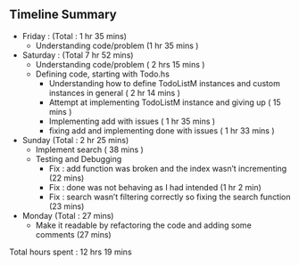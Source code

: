 ## Timeline Summary

- Friday : (Total : 1 hr 35 mins)
    - Understanding code/problem (1 hr 35 mins )
- Saturday : (Total 7 hr 52 mins)
    - Understanding code/problem ( 2 hrs 15 mins )
    - Defining code, starting with Todo.hs
        - Understanding how to define TodoListM instances and custom instances in general ( 2 hr 14 mins )
        - Attempt at implementing TodoListM instance and giving up ( 15 mins )
        - Implementing add with issues ( 1 hr 35 mins )
        - fixing add and implementing done with issues ( 1 hr 33 mins )
- Sunday (Total : 2 hr 25 mins)
    - Implement search ( 38 mins )
    - Testing and Debugging
        - Fix : add function was broken and the index wasn’t incrementing (22 mins)
        - Fix : done was not behaving as I had intended (1 hr 2 min)
        - Fix : search wasn’t filtering correctly so fixing the search function (23 mins)
- Monday (Total : 27 mins)
    - Make it readable by refactoring the code and adding some comments (27 mins)

Total hours spent : 12 hrs 19 mins
